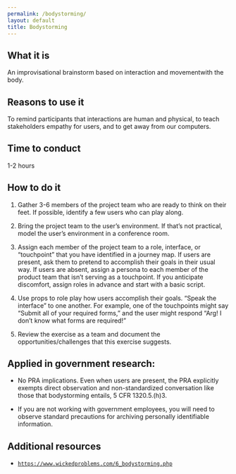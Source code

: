 ```yaml
---
permalink: /bodystorming/
layout: default
title: Bodystorming
---
```


## What it is

An improvisational brainstorm based on interaction and movementwith the body. 

## Reasons to use it

To remind participants that interactions are human and physical, to teach stakeholders empathy for users, and to get away from our computers.

## Time to conduct

1-2 hours

## How to do it

1. Gather 3-6 members of the project team who are ready to think on their feet. If possible, identify a few users who can play along. 

2. Bring the project team to the user’s environment. If that’s not practical, model the user’s environment in a conference room. 

3. Assign each member of the project team to a role, interface, or “touchpoint” that you have identified in a journey map. If users are present, ask them to pretend to accomplish their goals in their usual way. If users are absent, assign a persona to each member of the product team that isn’t serving as a touchpoint. If you anticipate discomfort, assign roles in advance and start with a basic script.

4. Use props to role play how users accomplish their goals. “Speak the interface” to one another. For example, one of the touchpoints might say “Submit all of your required forms,” and the user might respond “Arg! I don’t know what forms are required!” 

5. Review the exercise as a team and document the opportunities/challenges that this exercise suggests.


## Applied in government research:

- No PRA implications. Even when users are present, the PRA explicitly exempts direct observation and non-standardized conversation like those that bodystorming entails, 5 CFR 1320.5.(h)3. 

- If you are not working with government employees, you will need to observe standard precautions for archiving personally identifiable information.

## Additional resources

- [`https://www.wickedproblems.com/6_bodystorming.php`](https://www.wickedproblems.com/6_bodystorming.php)
